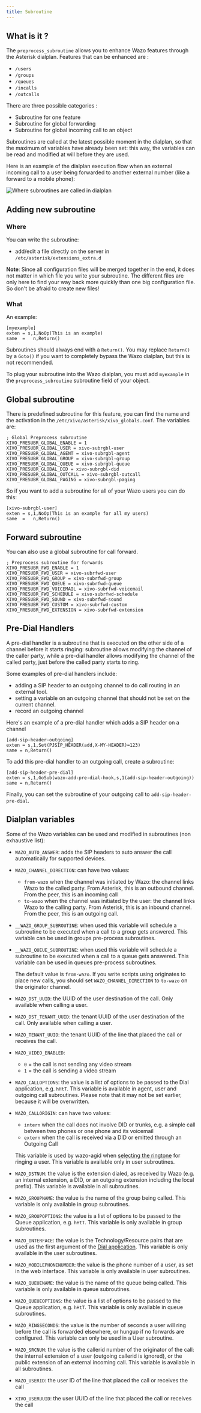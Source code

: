 ```yaml
---
title: Subroutine
---
```


## What is it ?

The `preprocess_subroutine` allows you to enhance Wazo features through the Asterisk dialplan.
Features that can be enhanced are :

- `/users`
- `/groups`
- `/queues`
- `/incalls`
- `/outcalls`

There are three possible categories :

- Subroutine for one feature
- Subroutine for global forwarding
- Subroutine for global incoming call to an object

Subroutines are called at the latest possible moment in the dialplan, so that the maximum of
variables have already been set: this way, the variables can be read and modified at will before
they are used.

Here is an example of the dialplan execution flow when an external incoming call to a user being
forwarded to another external number (like a forward to a mobile phone):

![Where subroutines are called in dialplan](/images/uc-doc/api_sdk/subroutines.png)

## Adding new subroutine

### Where

You can write the subroutine:

- add/edit a file directly on the server in `/etc/asterisk/extensions_extra.d`

**Note**: Since all configuration files will be merged together in the end, it does not matter in
which file you write your subroutine. The different files are only here to find your way back more
quickly than one big configuration file. So don't be afraid to create new files!

### What

An example:

```dialplan
[myexample]
exten = s,1,NoOp(This is an example)
same  =   n,Return()
```

Subroutines should always end with a `Return()`. You may replace `Return()` by a `Goto()` if you
want to completely bypass the Wazo dialplan, but this is not recommended.

To plug your subroutine into the Wazo dialplan, you must add `myexample` in the
`preprocess_subroutine` subroutine field of your object.

## Global subroutine

There is predefined subroutine for this feature, you can find the name and the activation in the
`/etc/xivo/asterisk/xivo_globals.conf`. The variables are:

```dialplan
; Global Preprocess subroutine
XIVO_PRESUBR_GLOBAL_ENABLE = 1
XIVO_PRESUBR_GLOBAL_USER = xivo-subrgbl-user
XIVO_PRESUBR_GLOBAL_AGENT = xivo-subrgbl-agent
XIVO_PRESUBR_GLOBAL_GROUP = xivo-subrgbl-group
XIVO_PRESUBR_GLOBAL_QUEUE = xivo-subrgbl-queue
XIVO_PRESUBR_GLOBAL_DID = xivo-subrgbl-did
XIVO_PRESUBR_GLOBAL_OUTCALL = xivo-subrgbl-outcall
XIVO_PRESUBR_GLOBAL_PAGING = xivo-subrgbl-paging
```

So if you want to add a subroutine for all of your Wazo users you can do this:

```dialplan
[xivo-subrgbl-user]
exten = s,1,NoOp(This is an example for all my users)
same  =   n,Return()
```

## Forward subroutine

You can also use a global subroutine for call forward.

```dialplan
; Preprocess subroutine for forwards
XIVO_PRESUBR_FWD_ENABLE = 1
XIVO_PRESUBR_FWD_USER = xivo-subrfwd-user
XIVO_PRESUBR_FWD_GROUP = xivo-subrfwd-group
XIVO_PRESUBR_FWD_QUEUE = xivo-subrfwd-queue
XIVO_PRESUBR_FWD_VOICEMAIL = xivo-subrfwd-voicemail
XIVO_PRESUBR_FWD_SCHEDULE = xivo-subrfwd-schedule
XIVO_PRESUBR_FWD_SOUND = xivo-subrfwd-sound
XIVO_PRESUBR_FWD_CUSTOM = xivo-subrfwd-custom
XIVO_PRESUBR_FWD_EXTENSION = xivo-subrfwd-extension
```

## Pre-Dial Handlers

A pre-dial handler is a subroutine that is executed on the other side of a channel before it starts
ringing: subroutine allows modifying the channel of the caller party, while a pre-dial handler
allows modifying the channel of the called party, just before the called party starts to ring.

Some examples of pre-dial handlers include:

- adding a SIP header to an outgoing channel to do call routing in an external tool.
- setting a variable on an outgoing channel that should not be set on the current channel.
- record an outgoing channel

Here's an example of a pre-dial handler which adds a SIP header on a channel

```dialplan
[add-sip-header-outgoing]
exten = s,1,Set(PJSIP_HEADER(add,X-MY-HEADER)=123)
same = n,Return()
```

To add this pre-dial handler to an outgoing call, create a subroutine:

```dialplan
[add-sip-header-pre-dial]
exten = s,1,GoSub(wazo-add-pre-dial-hook,s,1(add-sip-header-outgoing))
same = n,Return()
```

Finally, you can set the subroutine of your outgoing call to `add-sip-header-pre-dial`.

## Dialplan variables

Some of the Wazo variables can be used and modified in subroutines (non exhaustive list):

- `WAZO_AUTO_ANSWER`: adds the SIP headers to auto answer the call automatically for supported
  devices.
- `WAZO_CHANNEL_DIRECTION`: can have two values:

  - `from-wazo` when the channel was initiated by Wazo: the channel links Wazo to the called party.
    From Asterisk, this is an outbound channel. From the peer, this is an incoming call
  - `to-wazo` when the channel was initiated by the user: the channel links Wazo to the calling
    party. From Asterisk, this is an inbound channel. From the peer, this is an outgoing call.

- `__WAZO_GROUP_SUBROUTINE`: when used this variable will schedule a subroutine to be executed when
  a call to a group gets answered. This variable can be used in groups pre-process subroutines.

- `__WAZO_QUEUE_SUBROUTINE`: when used this variable will schedule a subroutine to be executed when
  a call to a queue gets answered. This variable can be used in queues pre-process subroutines.

  The default value is `from-wazo`. If you write scripts using originates to place new calls, you
  should set `WAZO_CHANNEL_DIRECTION` to `to-wazo` on the originator channel.

- `WAZO_DST_UUID`: the UUID of the user destination of the call. Only available when calling a user.
- `WAZO_DST_TENANT_UUID`: the tenant UUID of the user destination of the call. Only available when
  calling a user.
- `WAZO_TENANT_UUID`: the tenant UUID of the line that placed the call or receives the call.
- `WAZO_VIDEO_ENABLED`:

  - `0` = the call is not sending any video stream
  - `1` = the call is sending a video stream

- `WAZO_CALLOPTIONS`: the value is a list of options to be passed to the Dial application, e.g.
  `hHtT`. This variable is available in agent, user and outgoing call subroutines. Please note that
  it may not be set earlier, because it will be overwritten.
- `WAZO_CALLORIGIN`: can have two values:

  - `intern` when the call does not involve DID or trunks, e.g. a simple call between two phones or
    one phone and its voicemail
  - `extern` when the call is received via a DID or emitted through an Outgoing Call

  This variable is used by wazo-agid when
  [selecting the ringtone](/uc-doc/system/configuration_files#xivo-ring.conf) for ringing a user.
  This variable is available only in user subroutines.

- `WAZO_DSTNUM`: the value is the extension dialed, as received by Wazo (e.g. an internal extension,
  a DID, or an outgoing extension including the local prefix). This variable is available in all
  subroutines.
- `WAZO_GROUPNAME`: the value is the name of the group being called. This variable is only available
  in group subroutines.
- `WAZO_GROUPOPTIONS`: the value is a list of options to be passed to the Queue application, e.g.
  `hHtT`. This variable is only available in group subroutines.
- `WAZO_INTERFACE`: the value is the Technology/Resource pairs that are used as the first argument
  of the
  [Dial application](https://wiki.asterisk.org/wiki/display/AST/Asterisk+13+Application_Dial). This
  variable is only available in the user subroutines.
- `WAZO_MOBILEPHONENUMBER`: the value is the phone number of a user, as set in the web interface.
  This variable is only available in user subroutines.
- `WAZO_QUEUENAME`: the value is the name of the queue being called. This variable is only available
  in queue subroutines.
- `WAZO_QUEUEOPTIONS`: the value is a list of options to be passed to the Queue application, e.g.
  `hHtT`. This variable is only available in queue subroutines.
- `WAZO_RINGSECONDS`: the value is the number of seconds a user will ring before the call is
  forwarded elsewhere, or hungup if no forwards are configured. This variable can only be used in a
  User subroutine.
- `WAZO_SRCNUM`: the value is the callerid number of the originator of the call: the internal
  extension of a user (outgoing callerid is ignored), or the public extension of an external
  incoming call. This variable is available in all subroutines.
- `WAZO_USERID`: the user ID of the line that placed the call or receives the call
- `XIVO_USERUUID`: the user UUID of the line that placed the call or receives the call
